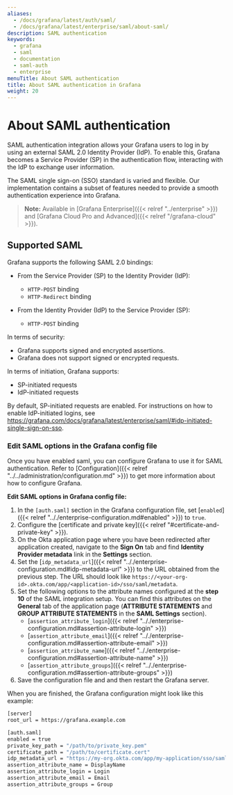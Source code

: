 ```yaml
---
aliases:
  - /docs/grafana/latest/auth/saml/
  - /docs/grafana/latest/enterprise/saml/about-saml/
description: SAML authentication
keywords:
  - grafana
  - saml
  - documentation
  - saml-auth
  - enterprise
menuTitle: About SAML authentication
title: About SAML authentication in Grafana
weight: 20
---
```


# About SAML authentication

SAML authentication integration allows your Grafana users to log in by using an external SAML 2.0 Identity Provider (IdP). To enable this, Grafana becomes a Service Provider (SP) in the authentication flow, interacting with the IdP to exchange user information.

The SAML single sign-on (SSO) standard is varied and flexible. Our implementation contains a subset of features needed to provide a smooth authentication experience into Grafana.

> **Note:** Available in [Grafana Enterprise]({{< relref "../enterprise" >}}) and [Grafana Cloud Pro and Advanced]({{< relref "/grafana-cloud" >}}).

## Supported SAML

Grafana supports the following SAML 2.0 bindings:

- From the Service Provider (SP) to the Identity Provider (IdP):

  - `HTTP-POST` binding
  - `HTTP-Redirect` binding

- From the Identity Provider (IdP) to the Service Provider (SP):
  - `HTTP-POST` binding

In terms of security:

- Grafana supports signed and encrypted assertions.
- Grafana does not support signed or encrypted requests.

In terms of initiation, Grafana supports:

- SP-initiated requests
- IdP-initiated requests

By default, SP-initiated requests are enabled. For instructions on how to enable IdP-initiated logins, see https://grafana.com/docs/grafana/latest/enterprise/saml/#idp-initiated-single-sign-on-sso.

### Edit SAML options in the Grafana config file

Once you have enabled saml, you can configure Grafana to use it for SAML authentication. Refer to [Configuration]({{< relref "../../administration/configuration.md" >}}) to get more information about how to configure Grafana.

**Edit SAML options in Grafana config file:**

1. In the `[auth.saml]` section in the Grafana configuration file, set [`enabled`]({{< relref ".././enterprise-configuration.md#enabled" >}}) to `true`.
1. Configure the [certificate and private key]({{< relref "#certificate-and-private-key" >}}).
1. On the Okta application page where you have been redirected after application created, navigate to the **Sign On** tab and find **Identity Provider metadata** link in the **Settings** section.
1. Set the [`idp_metadata_url`]({{< relref ".././enterprise-configuration.md#idp-metadata-url" >}}) to the URL obtained from the previous step. The URL should look like `https://<your-org-id>.okta.com/app/<application-id>/sso/saml/metadata`.
1. Set the following options to the attribute names configured at the **step 10** of the SAML integration setup. You can find this attributes on the **General** tab of the application page (**ATTRIBUTE STATEMENTS** and **GROUP ATTRIBUTE STATEMENTS** in the **SAML Settings** section).
   - [`assertion_attribute_login`]({{< relref ".././enterprise-configuration.md#assertion-attribute-login" >}})
   - [`assertion_attribute_email`]({{< relref ".././enterprise-configuration.md#assertion-attribute-email" >}})
   - [`assertion_attribute_name`]({{< relref ".././enterprise-configuration.md#assertion-attribute-name" >}})
   - [`assertion_attribute_groups`]({{< relref ".././enterprise-configuration.md#assertion-attribute-groups" >}})
1. Save the configuration file and and then restart the Grafana server.

When you are finished, the Grafana configuration might look like this example:

```bash
[server]
root_url = https://grafana.example.com

[auth.saml]
enabled = true
private_key_path = "/path/to/private_key.pem"
certificate_path = "/path/to/certificate.cert"
idp_metadata_url = "https://my-org.okta.com/app/my-application/sso/saml/metadata"
assertion_attribute_name = DisplayName
assertion_attribute_login = Login
assertion_attribute_email = Email
assertion_attribute_groups = Group
```
